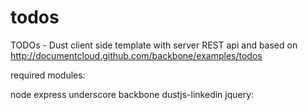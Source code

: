 todos
=====

TODOs - Dust client side template with server REST api and based on http://documentcloud.github.com/backbone/examples/todos

required modules:

  node
  express
  underscore
  backbone
  dustjs-linkedin
  jquery: